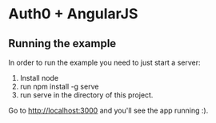 # Auth0 + AngularJS

## Running the example

In order to run the example you need to just start a server:

1. Install node
1. run npm install -g serve
1. run serve in the directory of this project.

Go to [http://localhost:3000](http://localhost:3000) and you'll see the app running :).
